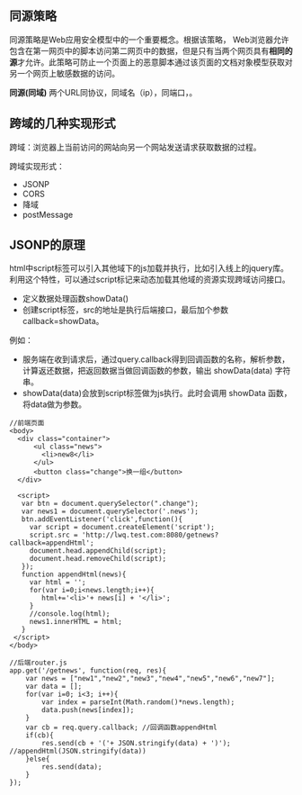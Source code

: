 ## 同源策略
同源策略是Web应用安全模型中的一个重要概念。根据该策略， Web浏览器允许包含在第一网页中的脚本访问第二网页中的数据，但是只有当两个网页具有**相同的源**才允许。此策略可防止一个页面上的恶意脚本通过该页面的文档对象模型获取对另一个网页上敏感数据的访问。

**同源(同域)**
两个URL同协议，同域名（ip），同端口，。
## 跨域的几种实现形式
跨域：浏览器上当前访问的网站向另一个网站发送请求获取数据的过程。

跨域实现形式：
- JSONP
- CORS
- 降域
- postMessage
## JSONP的原理
html中script标签可以引入其他域下的js加载并执行，比如引入线上的jquery库。利用这个特性，可以通过script标记来动态加载其他域的资源实现跨域访问接口。
- 定义数据处理函数showData()
- 创建script标签，src的地址是执行后端接口，最后加个参数callback=showData。

例如：<script src="http://api.jirengu.com/weathe.phpr?callback=showData"></script>
- 服务端在收到请求后，通过query.callback得到回调函数的名称，解析参数，计算返还数据，把返回数据当做回调函数的参数，输出 showData(data) 字符串。
- showData(data)会放到script标签做为js执行。此时会调用 showData 函数，将data做为参数。
```
//前端页面
<body>
  <div class="container">
      <ul class="news">
        <li>new8</li>
      </ul>
      <button class="change">换一组</button>
  </div>
  
  <script>
   var btn = document.querySelector(".change");
   var news1 = document.querySelector('.news');
   btn.addEventListener('click',function(){
     var script = document.createElement('script');
     script.src = 'http://lwq.test.com:8080/getnews?callback=appendHtml';
     document.head.appendChild(script);
     document.head.removeChild(script);
   });
   function appendHtml(news){
     var html = '';
     for(var i=0;i<news.length;i++){
        html+='<li>'+ news[i] + '</li>';
     }
     //console.log(html);
     news1.innerHTML = html;
   }
 </script>
</body>

//后端router.js
app.get('/getnews', function(req, res){
	var news = ["new1","new2","new3","new4","new5","new6","new7"];
	var data = [];
	for(var i=0; i<3; i++){
		var index = parseInt(Math.random()*news.length);
		data.push(news[index]);
	}
	var cb = req.query.callback; //回调函数appendHtml
	if(cb){
		res.send(cb + '('+ JSON.stringify(data) + ')'); //appendHtml(JSON.stringify(data))
	}else{
		res.send(data);
	}
});
```
